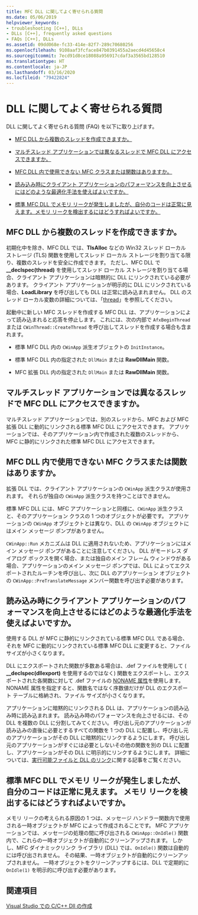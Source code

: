 ```yaml
---
title: MFC DLL に関してよく寄せられる質問
ms.date: 05/06/2019
helpviewer_keywords:
- troubleshooting [C++], DLLs
- DLLs [C++], frequently asked questions
- FAQs [C++], DLLs
ms.assetid: 09dd068e-fc33-414e-82f7-289c70680256
ms.openlocfilehash: 9108aaf3fcface847b0391455a2aecd4d45658c4
ms.sourcegitcommit: 7ecd91d8ce18088a956917cdaf3a3565bd128510
ms.translationtype: HT
ms.contentlocale: ja-JP
ms.lasthandoff: 03/16/2020
ms.locfileid: "79422824"
---
```

# <a name="dll-frequently-asked-questions"></a>DLL に関してよく寄せられる質問

DLL に関してよく寄せられる質問 (FAQ) を以下に取り上げます。

- [MFC DLL から複数のスレッドを作成できますか。](#mfc_multithreaded_1)

- [マルチスレッド アプリケーションでは異なるスレッドで MFC DLL にアクセスできますか。](#mfc_multithreaded_2)

- [MFC DLL 内で使用できない MFC クラスまたは関数はありますか。](#mfc_prohibited_classes)

- [読み込み時にクライアント アプリケーションのパフォーマンスを向上させるにはどのような最適化手法を使えばよいですか。](#mfc_optimization)

- [標準 MFC DLL でメモリ リークが発生しましたが、自分のコードは正常に見えます。メモリ リークを検出するにはどうすればよいですか。](#memory_leak)

## <a name="can-an-mfc-dll-create-multiple-threads"></a><a name="mfc_multithreaded_1"></a> MFC DLL から複数のスレッドを作成できますか。

初期化中を除き、MFC DLL では、**TlsAlloc** などの Win32 スレッド ローカル ストレージ (TLS) 関数を使用してスレッド ローカル ストレージを割り当てる限り、複数のスレッドを安全に作成できます。 ただし、MFC DLL で **__declspec(thread)** を使用してスレッド ローカル ストレージを割り当てる場合、クライアント アプリケーションは暗黙的に DLL にリンクされている必要があります。 クライアント アプリケーションが明示的に DLL にリンクされている場合、**LoadLibrary** を呼び出しても DLL は正常に読み込まれません。 DLL のスレッド ローカル変数の詳細については、「[thread](../cpp/thread.md)」を参照してください。

起動中に新しい MFC スレッドを作成する MFC DLL は、アプリケーションによって読み込まれると応答を停止します。 これには、次の内部で `AfxBeginThread` または `CWinThread::CreateThread` を呼び出してスレッドを作成する場合も含まれます。

- 標準 MFC DLL 内の `CWinApp` 派生オブジェクトの `InitInstance`。

- 標準 MFC DLL 内の指定された `DllMain` または **RawDllMain** 関数。

- MFC 拡張 DLL 内の指定された `DllMain` または **RawDllMain** 関数。

## <a name="can-a-multithreaded-application-access-an-mfc-dll-in-different-threads"></a><a name="mfc_multithreaded_2"></a> マルチスレッド アプリケーションでは異なるスレッドで MFC DLL にアクセスできますか。

マルチスレッド アプリケーションでは、別のスレッドから、MFC および MFC 拡張 DLL に動的にリンクされる標準 MFC DLL にアクセスできます。 アプリケーションでは、そのアプリケーション内で作成された複数のスレッドから、MFC に静的にリンクされた標準 MFC DLL にアクセスできます。

## <a name="are-there-any-mfc-classes-or-functions-that-cannot-be-used-in-an-mfc-dll"></a><a name="mfc_prohibited_classes"></a> MFC DLL 内で使用できない MFC クラスまたは関数はありますか。

拡張 DLL では、クライアント アプリケーションの `CWinApp` 派生クラスが使用されます。 それらが独自の `CWinApp` 派生クラスを持つことはできません。

標準 MFC DLL には、MFC アプリケーションと同様に、`CWinApp` 派生クラスと、そのアプリケーション クラスの 1 つのオブジェクトが必要です。 アプリケーションの `CWinApp` オブジェクトとは異なり、DLL の `CWinApp` オブジェクトにはメイン メッセージ ポンプがありません。

`CWinApp::Run` メカニズムは DLL に適用されないため、アプリケーションにはメイン メッセージ ポンプがあることに注意してください。 DLL がモードレス ダイアログ ボックスを開く場合、または独自のメイン フレーム ウィンドウがある場合、アプリケーションのメイン メッセージ ポンプでは、DLL によってエクスポートされたルーチンを呼び出し、次に DLL のアプリケーション オブジェクトの `CWinApp::PreTranslateMessage` メンバー関数を呼び出す必要があります。

## <a name="what-optimization-techniques-should-i-use-to-improve-the-client-application39s-performance-when-loading"></a><a name="mfc_optimization"></a> 読み込み時にクライアント アプリケーションのパフォーマンスを向上させるにはどのような最適化手法を使えばよいですか。

使用する DLL が MFC に静的にリンクされている標準 MFC DLL である場合、それを MFC に動的にリンクされている標準 MFC DLL に変更すると、ファイル サイズが小さくなります。

DLL にエクスポートされた関数が多数ある場合は、.def ファイルを使用して ( **__declspec(dllexport)** を使用するのではなく) 関数をエクスポートし、エクスポートされた各関数に対して .def ファイルの [NONAME 属性](exporting-functions-from-a-dll-by-ordinal-rather-than-by-name.md)を使用します。 NONAME 属性を指定すると、関数名ではなく序数値だけが DLL のエクスポート テーブルに格納され、ファイル サイズが小さくなります。

アプリケーションに暗黙的にリンクされる DLL は、アプリケーションの読み込み時に読み込まれます。 読み込み時のパフォーマンスを向上させるには、その DLL を複数の DLL に分割してみてください。 呼び出し元のアプリケーションが読み込みの直後に必要とするすべての関数を 1 つの DLL に配置し、呼び出し元のアプリケーションがその DLL に暗黙的にリンクするようにします。 呼び出し元のアプリケーションがすぐには必要としないその他の関数を別の DLL に配置し、アプリケーションがその DLL に明示的にリンクするようにします。 詳細については、[実行可能ファイルと DLL のリンク](linking-an-executable-to-a-dll.md#determining-which-linking-method-to-use)に関する記事をご覧ください。

## <a name="there39s-a-memory-leak-in-my-regular-mfc-dll-but-my-code-looks-fine-how-can-i-find-the-memory-leak"></a><a name="memory_leak"></a> 標準 MFC DLL でメモリ リークが発生しましたが、自分のコードは正常に見えます。 メモリ リークを検出するにはどうすればよいですか。

メモリ リークの考えられる原因の 1 つは、メッセージ ハンドラー関数内で使用される一時オブジェクトが MFC によって作成されることです。 MFC アプリケーションでは、メッセージの処理の間に呼び出される `CWinApp::OnIdle()` 関数内で、これらの一時オブジェクトが自動的にクリーンアップされます。 しかし、MFC ダイナミックリンク ライブラリ (DLL) では、`OnIdle()` 関数は自動的には呼び出されません。 その結果、一時オブジェクトが自動的にクリーンアップされません。 一時オブジェクトをクリーンアップするには、DLL で定期的に `OnIdle(1)` を明示的に呼び出す必要があります。

## <a name="see-also"></a>関連項目

[Visual Studio での C/C++ Dll の作成](dlls-in-visual-cpp.md)
